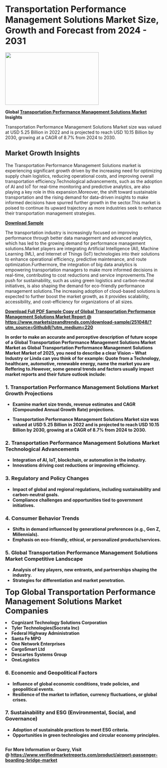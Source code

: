 <H1>Transportation Performance Management Solutions Market Size, Growth and Forecast from 2024 - 2031</H1><img class="aligncenter size-medium wp-image-584254" src="https://thirdeyenews.in/wp-content/uploads/2024/09/Global-Market-Research-300x168.jpeg" alt="" width="300" height="168" /><p><strong>Global&nbsp;<a href="https://www.marketsizeandtrends.com/download-sample/251048/?utm_source=Github8j?utm_medium=220">Transportation Performance Management Solutions Market</a> Insights</strong></p><p>Transportation Performance Management Solutions Market size was valued at USD 5.25 Billion in 2022 and is projected to reach USD 10.15 Billion by 2030, growing at a CAGR of 8.7% from 2024 to 2030.</p><p><h2>Market Growth Insights</h2> <p>The Transportation Performance Management Solutions market is experiencing significant growth driven by the increasing need for optimizing supply chain logistics, reducing operational costs, and improving overall transportation efficiency.Technological advancements, such as the adoption of AI and IoT for real-time monitoring and predictive analytics, are also playing a key role in this expansion.Moreover, the shift toward sustainable transportation and the rising demand for data-driven insights to make informed decisions have spurred further growth in the sector.This market is poised to continue its upward trajectory as more industries seek to enhance their transportation management strategies.</p> <p><strong><a href="#">Download Sample</a></strong></p> <p>The transportation industry is increasingly focused on improving performance through better data management and advanced analytics, which has led to the growing demand for performance management solutions.Market players are integrating Artificial Intelligence (AI), Machine Learning (ML), and Internet of Things (IoT) technologies into their solutions to enhance operational efficiency, predictive maintenance, and route optimization.Furthermore, the integration of big data analytics is empowering transportation managers to make more informed decisions in real-time, contributing to cost reductions and service improvements.The push for sustainability, such as using green logistics and carbon-neutral initiatives, is also shaping the demand for eco-friendly performance management solutions.The increasing adoption of cloud-based solutions is expected to further boost the market growth, as it provides scalability, accessibility, and cost-efficiency for organizations of all sizes.</p> <p><strong><a href="#"></p><p><span class=""><strong>Download Full PDF Sample Copy of Global Transportation Performance Management Solutions Market Report</strong> @ <a href="https://www.marketsizeandtrends.com/download-sample/251048/?utm_source=Github8j?utm_medium=220" target="_blank">https://www.marketsizeandtrends.com/download-sample/251048/?utm_source=Github8j?utm_medium=220</a></span></p><p>In order to make an accurate and perceptive description of future scope of a Global&nbsp;Transportation Performance Management Solutions Market Market as Global&nbsp;Transportation Performance Management Solutions Market Market of 2025, you need to describe a clear Vision &ndash; What Industry or Linda can you think of for example: Quote from a Technology, healthcare, automotive, renewable energy, name the market you are Reffering to.However, some general trends and factors usually impact market reports and their future outlook include:</p><h3>1.&nbsp;<strong>Transportation Performance Management Solutions Market Growth Projections</strong></h3><ul><li>Examine market size trends, revenue estimates and CAGR (Compounded Annual Growth Rate) projections.</li><li><p>Transportation Performance Management Solutions Market size was valued at USD 5.25 Billion in 2022 and is projected to reach USD 10.15 Billion by 2030, growing at a CAGR of 8.7% from 2024 to 2030.</p></li></ul><h3>2.&nbsp;<strong>Transportation Performance Management Solutions Market Technological Advancements</strong></h3><ul><li>Integration of AI, IoT, blockchain, or automation in the industry.</li><li>Innovations driving cost reductions or improving efficiency.</li></ul><h3>3.&nbsp;<strong>Regulatory and Policy Changes</strong></h3><ul><li>Impact of global and regional regulations, including sustainability and carbon-neutral goals.</li><li>Compliance challenges and opportunities tied to government initiatives.</li></ul><h3>4.&nbsp;<strong>Consumer Behavior Trends</strong></h3><ul><li>Shifts in demand influenced by generational preferences (e.g., Gen Z, Millennials).</li><li>Emphasis on eco-friendly, ethical, or personalized products/services.</li></ul><h3>5.&nbsp;<strong>Global Transportation Performance Management Solutions Market Competitive Landscape</strong></h3><ul><li>Analysis of key players, new entrants, and partnerships shaping the industry.</li><li>Strategies for differentiation and market penetration.</li></ul><p data-pm-slice="1 1 []"><span style="color: inherit; font-family: inherit; font-size: 25px;">Top Global Transportation Performance Management Solutions Market Companies</span></p><div class="" data-test-id=""><p><li>Cognizant Technology Solutions Corporation</li><li> Tyler Technologies(Socrata Inc)</li><li> Federal Highway Administration</li><li> Santa Fe MPO</li><li> One Network Enterprises</li><li> CargoSmart Ltd</li><li> Descartes Systems Group</li><li> OneLogistics</li></p></div><h3>6.&nbsp;<strong>Economic and Geopolitical Factors</strong></h3><ul><li>Influence of global economic conditions, trade policies, and geopolitical events.</li><li>Resilience of the market to inflation, currency fluctuations, or global crises.</li></ul><h3>7.&nbsp;<strong>Sustainability and ESG (Environmental, Social, and Governance)</strong></h3><ul><li>Adoption of sustainable practices to meet ESG criteria.</li><li>Opportunities in green technologies and circular economy principles.</li></ul><h2><strong style="font-size: 14px;">For More Information or Query, Visit @&nbsp;</strong><a style="background-color: #ffffff; font-size: 14px;" href="https://www.marketsizeandtrends.com/report/transportation-performance-management-solutions-market/" target="_blank">https://www.verifiedmarketreports.com/product/airport-passenger-boarding-bridge-market</a></h2>